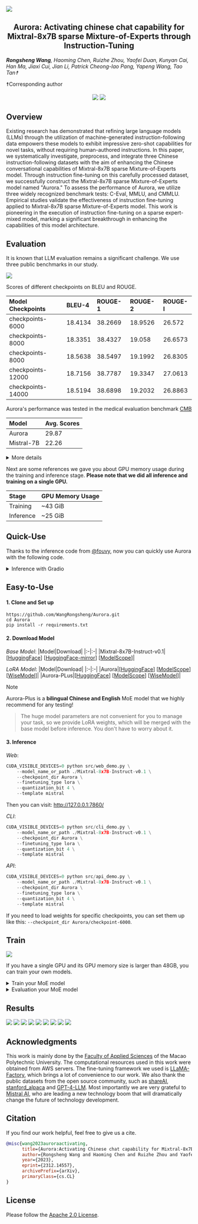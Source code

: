![](https://github.com/WangRongsheng/Aurora-Mixtral-8x7B-Chat/blob/main/assets/aurora.png)

<div align="center">
<h2>
  Aurora: Activating chinese chat capability for Mixtral-8x7B sparse Mixture-of-Experts through Instruction-Tuning
</h2>
</div>

<!--

> [!NOTE]
> We apologize for the misnaming of the paper due to our mistake: `Mixtral-8x7B-Instruct-v0.1` was incorrectly named `Mistral-8x7B`, and `Mix` and `Mis` do not seem to be the same thing. **We will make a correction in the next release**.

-->

***Rongsheng Wang**, Haoming Chen, Ruizhe Zhou, Yaofei Duan, Kunyan Cai, Han Ma, Jiaxi Cui, Jian Li, Patrick Cheong-Iao Pang, Yapeng Wang, Tao Tan☨*

☨Corresponding author

<h5 align="center">

<a href='https://arxiv.org/abs/2312.14557'><img src='https://img.shields.io/badge/Paper-Arxiv-red'></a>  <a href='https://huggingface.co/wangrongsheng/Aurora'><img src='https://img.shields.io/badge/%F0%9F%A4%97%20Hugging%20Face-Models-blue'></a>

</h5>


## Overview

Existing research has demonstrated that refining large language models (LLMs) through the utilization of machine-generated instruction-following data empowers these models to exhibit impressive zero-shot capabilities for novel tasks, without requiring human-authored instructions. In this paper, we systematically investigate, preprocess, and integrate three Chinese instruction-following datasets with the aim of enhancing the Chinese conversational capabilities of Mixtral-8x7B sparse Mixture-of-Experts model. Through instruction fine-tuning on this carefully processed dataset, we successfully construct the Mixtral-8x7B sparse Mixture-of-Experts model named "Aurora." To assess the performance of Aurora, we utilize three widely recognized benchmark tests: C-Eval, MMLU, and CMMLU. Empirical studies validate the effectiveness of instruction fine-tuning applied to Mixtral-8x7B sparse Mixture-of-Experts model. This work is pioneering in the execution of instruction fine-tuning on a sparse expert-mixed model, marking a significant breakthrough in enhancing the capabilities of this model architecture.

## Evaluation

It is known that LLM evaluation remains a significant challenge. We use three public benchmarks in our study.

![](./assets/eval.png)

Scores of different checkpoints on BLEU and ROUGE.

|Model Checkpoints|BLEU-4|ROUGE-1|ROUGE-2|ROUGE-l|
|:-|:-|:-|:-|:-|
|checkpoints-6000|18.4134|38.2669|18.9526|26.572|
|checkpoints-8000|18.3351|38.4327|19.058|26.6573|
|checkpoints-8000|18.5638|38.5497|19.1992|26.8305|
|checkpoints-12000|18.7156|38.7787|19.3347|27.0613|
|checkpoints-14000|18.5194|38.6898|19.2032|26.8863|

Aurora's performance was tested in the medical evaluation benchmark [CMB](https://cmedbenchmark.llmzoo.com/)

|Model|Avg. Scores|
|:-|:-|
|Aurora|29.87|
|Mistral-7B|22.26|

<details>
<summary>More details</summary>

```json
{
    "accuracy_per_category": {
        "医师考试": 0.305,
        "护理考试": 0.33875,
        "药师考试": 0.289375,
        "医技考试": 0.30666666666666664,
        "专业知识考试": 0.27875,
        "医学考研": 0.27625
    },
    "accuracy_per_subcategory": {
        "医师考试": {
            "规培结业": 0.295,
            "执业助理医师": 0.3175,
            "执业医师": 0.3375,
            "中级职称": 0.3125,
            "高级职称": 0.2625
        },
        "护理考试": {
            "护士执业资格": 0.4,
            "护师执业资格": 0.325,
            "主管护师": 0.355,
            "高级护师": 0.275
        },
        "药师考试": {
            "执业西药师": 0.3075,
            "执业中药师": 0.2925,
            "初级药士": 0.325,
            "初级药师": 0.2925,
            "初级中药士": 0.2475,
            "初级中药师": 0.2775,
            "主管药师": 0.305,
            "主管中药师": 0.2675
        },
        "医技考试": {
            "医技士": 0.31,
            "医技师": 0.2775,
            "主管技师": 0.3325
        },
        "专业知识考试": {
            "基础医学": 0.25,
            "临床医学": 0.27,
            "预防医学与公共卫生学": 0.3575,
            "中医学与中药学": 0.2375
        },
        "医学考研": {
            "护理学": 0.2475,
            "考研政治": 0.3225,
            "西医综合": 0.2925,
            "中医综合": 0.2425
        }
    }
}
```

</details>

<!--
|Model|[CMMLU](https://opencompass.org.cn/dataset-detail/CMMLU)|[MMLU](https://opencompass.org.cn/dataset-detail/MMLU)|[C-EVAL](https://opencompass.org.cn/dataset-detail/C-Eval)|
|:-|:-|:-|:-|
|Aurora(checkpoints-3000)|**49.69**|**67.74**|**51.9**|
|LLaMA-2-70B-Chat|43.3|63.8|44.3|
|LLaMA-65B|40.4|63.7|40.6|
-->

<!--CMMLU：**Average: 49.69**</br>STEM: 44.69</br>Social Sciences: 52.03</br>Humanities: 49.14</br>Other: 51.58-->
<!--MMLU：**Average: 67.74**</br>STEM: 57.53</br>Social Sciences: 77.42</br>Humanities: 63.34</br>Other: 74.41-->

Next are some references we gave you about GPU memory usage during the training and inference stage. **Please note that we did all inference and training on a single GPU.**

|Stage|GPU Memory Usage|
|:-|:-|
|Training|~43 GiB|
|Inference|~25 GiB|

## Quick-Use

Thanks to the inference code from [@fouvy](https://github.com/fouvy), now you can quickly use Aurora with the following code.

<details>
<summary>Inference with Gradio</summary>

```python
import gradio as gr
import torch
from transformers import AutoModelForCausalLM, AutoTokenizer, StoppingCriteria, StoppingCriteriaList, TextIteratorStreamer
from threading import Thread
from peft import PeftModel
import time

# download base model weights
# https://huggingface.co/mistralai/Mixtral-8x7B-Instruct-v0.1
# or
# https://modelscope.cn/models/AI-ModelScope/Mixtral-8x7B-Instruct-v0.1
model_name_or_path = "mistralai/Mixtral-8x7B-Instruct-v0.1"

# download lora model weights
# https://huggingface.co/wangrongsheng/Aurora
# or
# https://modelscope.cn/models/wangrongsheng/Aurora-Mixtral-8x7B
lora_weights = "wangrongsheng/Aurora"

tokenizer = AutoTokenizer.from_pretrained(model_name_or_path)
model0 = AutoModelForCausalLM.from_pretrained(model_name_or_path, load_in_4bit=True, device_map="auto", torch_dtype=torch.bfloat16)
model = PeftModel.from_pretrained(
    model0,
    lora_weights,
)

class StopOnTokens(StoppingCriteria):
    def __call__(self, input_ids: torch.LongTensor, scores: torch.FloatTensor, **kwargs) -> bool:
        stop_ids = [0,]
        for stop_id in stop_ids:
            if input_ids[0][-1] == stop_id:
                return True
        return False

def convert_history_to_text(history):
    text = ""
    if len(history) > 1:
        text = "<s> " + "".join(
                [
                    "".join(
                        [
                            f"[INST]{item[0]}[/INST] {item[1]} ",
                        ]
                    )
                    for item in history[:-1]
                ]
            ) + "</s> "
    text += "".join(
        [
            "".join(
                [
                    f"[INST]{history[-1][0]}[/INST]",
                ]
            )
        ]
    )
    return text

def predict(message, history):
    history_transformer_format = history + [[message, ""]]
    stop = StopOnTokens()

    messages = convert_history_to_text(history_transformer_format)

    model_inputs = tokenizer([messages], return_tensors="pt").to("cuda")
    streamer = TextIteratorStreamer(tokenizer, timeout=10., skip_prompt=True, skip_special_tokens=True)
    generate_kwargs = dict(
        model_inputs,
        streamer=streamer,
        max_new_tokens=4096,
        do_sample=True,
        top_p=0.95,
        top_k=1000,
        temperature=1.0,
        num_beams=1,
        pad_token_id=tokenizer.eos_token_id,
        stopping_criteria=StoppingCriteriaList([stop])
        )
    t = Thread(target=model.generate, kwargs=generate_kwargs)
    t.start()

    partial_message  = ""
    t1 = time.time()
    count = 0
    for new_token in streamer:
        if new_token != '<':
            partial_message += new_token
            count += 1
            yield partial_message
    t2 = time.time()
    speed = count/(t2-t1)
    print("inference speed: %f tok/s" % speed)

gr.ChatInterface(predict,chatbot=gr.Chatbot(height=600,),title="MoE").queue().launch()
```

```html
Test 1 (Mixtral-8x7B-Instruct-v0.1)
inference speed: 13.004695 tok/s
After inference:
+---------------------------------------------------------------------------------------+
| Processes:                                                                            |
|  GPU   GI   CI        PID   Type   Process name                            GPU Memory |
|        ID   ID                                                             Usage      |
|=======================================================================================|
|    0   N/A  N/A    639547      C   python                                    12230MiB |
|    3   N/A  N/A    639547      C   python                                    15450MiB |
+---------------------------------------------------------------------------------------+

Test 2 (Aurora-Mixtral-8x7B + Mixtral-8x7B-Instruct-v0.1)
inference speed: 11.221806 tok/s
After inference:
+---------------------------------------------------------------------------------------+
| Processes:                                                                            |
|  GPU   GI   CI        PID   Type   Process name                            GPU Memory |
|        ID   ID                                                             Usage      |
|=======================================================================================|
|    0   N/A  N/A    640109      C   python                                    12196MiB |
|    3   N/A  N/A    640109      C   python                                    15406MiB |
+---------------------------------------------------------------------------------------+
```

</details>

## Easy-to-Use

#### 1. Clone and Set up

```git
https://github.com/WangRongsheng/Aurora.git
cd Aurora
pip install -r requirements.txt
```

#### 2. Download Model

*Base Model*:
|Model|Download|
|:-|:-|
|Mixtral-8x7B-Instruct-v0.1|[[HuggingFace](https://huggingface.co/mistralai/Mixtral-8x7B-Instruct-v0.1/tree/125c431e2ff41a156b9f9076f744d2f35dd6e67a)] [[HuggingFace-mirror](https://hf-mirror.com/mistralai/Mixtral-8x7B-Instruct-v0.1/tree/125c431e2ff41a156b9f9076f744d2f35dd6e67a)] [[ModelScope](https://modelscope.cn/models/AI-ModelScope/Mixtral-8x7B-Instruct-v0.1/files)]|

*LoRA Model*:
|Model|Download|
|:-|:-|
|Aurora|[[HuggingFace](https://doi.org/10.57967/hf/1556)] [[ModelScope](https://modelscope.cn/models/wangrongsheng/Aurora-Mixtral-8x7B/summary)] [[WiseModel](https://wisemodel.cn/models/wangrongsheng/Aurora-Mixtral-8x7B/intro)]|
|Aurora-PLus|[[HuggingFace](https://doi.org/10.57967/hf/1556)] [[ModelScope](https://modelscope.cn/models/wangrongsheng/Aurora-Mixtral-8x7B/summary)] [[WiseModel](https://wisemodel.cn/models/wangrongsheng/Aurora-Mixtral-8x7B/intro)]|

> [!NOTE]
> Aurora-Plus is a **bilingual Chinese and English** MoE model that we highly recommend for any testing!

> The huge model parameters are not convenient for you to manage your task, so we provide LoRA weights, which will be merged with the base model before inference. You don't have to worry about it.

#### 3. Inference

*Web*:
```python
CUDA_VISIBLE_DEVICES=0 python src/web_demo.py \
    --model_name_or_path ./Mixtral-8x7B-Instruct-v0.1 \
    --checkpoint_dir Aurora \
    --finetuning_type lora \
    --quantization_bit 4 \
    --template mistral
```
Then you can visit: http://127.0.0.1:7860/

*CLI*:
```python
CUDA_VISIBLE_DEVICES=0 python src/cli_demo.py \
    --model_name_or_path ./Mixtral-8x7B-Instruct-v0.1 \
    --checkpoint_dir Aurora \
    --finetuning_type lora \
    --quantization_bit 4 \
    --template mistral
```

*API*:
```python
CUDA_VISIBLE_DEVICES=0 python src/api_demo.py \
    --model_name_or_path ./Mixtral-8x7B-Instruct-v0.1 \
    --checkpoint_dir Aurora \
    --finetuning_type lora \
    --quantization_bit 4 \
    --template mistral
```

If you need to load weights for specific checkpoints, you can set them up like this: `--checkpoint_dir Aurora/checkpoint-6000`.

## Train

![](./assets/instruction_finetuning.png)

If you have a single GPU and its GPU memory size is larger than 48GB, you can train your own models.

<details>
<summary>Train your MoE model</summary>
  
```python
CUDA_VISIBLE_DEVICES=5 python   src/train_bash.py \
    --stage sft \
    --model_name_or_path ./Mixtral-8x7B-Instruct-v0.1 \
    --do_train \
    --dataset alpaca_zh,alpaca_gpt4_zh,sharegpt \
    --finetuning_type lora \
    --quantization_bit 4 \
    --overwrite_cache \
    --output_dir output/ \
    --per_device_train_batch_size 2 \
    --gradient_accumulation_steps 4 \
    --lr_scheduler_type cosine \
    --logging_steps 100 \
    --save_steps 1000 \
    --learning_rate 5e-5 \
    --num_train_epochs 3.0 \
    --plot_loss \
    --fp16 \
    --template mistral \
    --lora_target q_proj,v_proj
```

`--quantization_bit 4` means you will use `QLoRA`, If you have a larger GPU memory size you can remove it and use `LoRA`.

</details>

<details>
<summary>Evaluation your MoE model</summary>
  
```python
CUDA_VISIBLE_DEVICES=0 python src/evaluate.py \
    --model_name_or_path ./Mixtral-8x7B-Instruct-v0.1 \
    --checkpoint_dir Aurora/checkpoint-5000 \
    --finetuning_type lora \
    --quantization_bit 4 \
    --template mistral \
    --task cmmlu \ # cmmlu, mmlu, ceval
    --split test \
    --lang en \ # zh, en
    --n_shot 5 \
    --batch_size 8
```

</details>

## Results

![](./assets/results1.png)
![](./assets/results2.png)
![](./assets/results3.png)
![](./assets/results4.png)
![](./assets/results5.png)
![](./assets/results6.png)
![](./assets/results7.png)
![](./assets/results8.png)
![](./assets/results9.png)

## Acknowledgments

This work is mainly done by the [Faculty of Applied Sciences](https://www.mpu.edu.mo/esca/zh/index.php) of the Macao Polytechnic University. The computational resources used in this work were obtained from AWS servers. The fine-tuning framework we used is [LLaMA-Factory](https://github.com/hiyouga/LLaMA-Factory), which brings a lot of convenience to our work. We also thank the public datasets from the open source community, such as [shareAI](https://huggingface.co/shareAI), [stanford_alpaca](https://github.com/tatsu-lab/stanford_alpaca) and [GPT-4-LLM](https://github.com/Instruction-Tuning-with-GPT-4/GPT-4-LLM). Most importantly we are very grateful to [Mistral AI](https://mistral.ai/), who are leading a new technology boom that will dramatically change the future of technology development.

## Citation
If you find our work helpful, feel free to give us a cite.
```bib
@misc{wang2023auroraactivating,
      title={Aurora:Activating Chinese chat capability for Mixtral-8x7B sparse Mixture-of-Experts through Instruction-Tuning}, 
      author={Rongsheng Wang and Haoming Chen and Ruizhe Zhou and Yaofei Duan and Kunyan Cai and Han Ma and Jiaxi Cui and Jian Li and Patrick Cheong-Iao Pang and Yapeng Wang and Tao Tan},
      year={2023},
      eprint={2312.14557},
      archivePrefix={arXiv},
      primaryClass={cs.CL}
}
```

## License
Please follow the [Apache 2.0 License](https://github.com/WangRongsheng/Aurora/blob/main/LICENSE).

